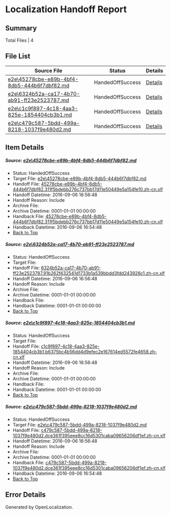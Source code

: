 # <a name='report-top'></a> Localization Handoff Report

## Summary
 Total Files | 4

## File List
 Source File | Status | Details 
 ----------- | ------ | ------- 
 [e2e\45278cbe-e89b-4bf4-8db5-444b6f7dbf82.md](https://github.com/OpenLocalizationTestOrg/ol-test0/blob/4fcbc675171f7e4bac706b9ae590f5e025145601/e2e/45278cbe-e89b-4bf4-8db5-444b6f7dbf82.md) | HandedOffSuccess | [Details](#a54ea5b73a1fa93e1a91ff6454876fc41687bfed1)
 [e2e\6324b52a-ca17-4b70-ab91-ff23e2523787.md](https://github.com/OpenLocalizationTestOrg/ol-test0/blob/d902c3e768aff873d7994e30106ea33a07b6ae49/e2e/6324b52a-ca17-4b70-ab91-ff23e2523787.md) | HandedOffSuccess | [Details](#c44b86c1756e8a278f645230783fb87c00d27e9a2)
 [e2e\c1c9f897-4c18-4aa3-825e-1854404cb3b1.md](https://github.com/OpenLocalizationTestOrg/ol-test0/blob/d902c3e768aff873d7994e30106ea33a07b6ae49/e2e/c1c9f897-4c18-4aa3-825e-1854404cb3b1.md) | HandedOffSuccess | [Details](#0e5e4335561922db66019391462dd4ce27bbe4ea4)
 [e2e\c479c587-5bdd-499a-8218-1037f9e480d2.md](https://github.com/OpenLocalizationTestOrg/ol-test0/blob/4fcbc675171f7e4bac706b9ae590f5e025145601/e2e/c479c587-5bdd-499a-8218-1037f9e480d2.md) | HandedOffSuccess | [Details](#747bbda8da3ca41468264b44dfa3bd2dd235ab995)

## Item Details
##### <a name='a54ea5b73a1fa93e1a91ff6454876fc41687bfed1'></a> Source: [e2e\45278cbe-e89b-4bf4-8db5-444b6f7dbf82.md](https://github.com/OpenLocalizationTestOrg/ol-test0/blob/4fcbc675171f7e4bac706b9ae590f5e025145601/e2e/45278cbe-e89b-4bf4-8db5-444b6f7dbf82.md)
* Status: HandedOffSuccess
* Target File: [e2e\45278cbe-e89b-4bf4-8db5-444b6f7dbf82.md](https://github.com/OpenLocalizationTestOrg/ol-test0-zhcn/blob/0a72d3b799f1ab0a9970fcbf98d92d8fa935d263/e2e/45278cbe-e89b-4bf4-8db5-444b6f7dbf82.md)
* Handoff File: [45278cbe-e89b-4bf4-8db5-444b6f7dbf82.311f5bdebb276c737bb17d11e50449e5a154fe10.zh-cn.xlf](https://github.com/OpenLocalizationTestOrg/ol-test0-handoff/blob/f96c9d534c766ce13610409388ffd75a088d336a/ol-handoff/OpenLocalizationTestOrg/ol-test0-zhcn/ci/low/45278cbe-e89b-4bf4-8db5-444b6f7dbf82.311f5bdebb276c737bb17d11e50449e5a154fe10.zh-cn.xlf)
* Handoff Datetime: 2016-09-06 16:56:48
* Handoff Reason: Include
* Archive File: 
* Archive Datetime: 0001-01-01 00:00:00
* Handback File: [45278cbe-e89b-4bf4-8db5-444b6f7dbf82.311f5bdebb276c737bb17d11e50449e5a154fe10.zh-cn.xlf](https://github.com/OpenLocalizationTestOrg/ol-test0-handback/blob/23331c0aeec662f4098327a06d9ad6664aa32aac/ol-handback/OpenLocalizationTestOrg/ol-test0-zhcn/ci/high/45278cbe-e89b-4bf4-8db5-444b6f7dbf82.311f5bdebb276c737bb17d11e50449e5a154fe10.zh-cn.xlf)
* Handback Datetime: 2016-09-06 16:54:48
* [Back to Top](#report-top)

##### <a name='c44b86c1756e8a278f645230783fb87c00d27e9a2'></a> Source: [e2e\6324b52a-ca17-4b70-ab91-ff23e2523787.md](https://github.com/OpenLocalizationTestOrg/ol-test0/blob/d902c3e768aff873d7994e30106ea33a07b6ae49/e2e/6324b52a-ca17-4b70-ab91-ff23e2523787.md)
* Status: HandedOffSuccess
* Target File: 
* Handoff File: [6324b52a-ca17-4b70-ab91-ff23e2523787.91b262f432541d1733b1a539bbdd3fdd243926c1.zh-cn.xlf](https://github.com/OpenLocalizationTestOrg/ol-test0-handoff/blob/f96c9d534c766ce13610409388ffd75a088d336a/ol-handoff/OpenLocalizationTestOrg/ol-test0-zhcn/ci/low/6324b52a-ca17-4b70-ab91-ff23e2523787.91b262f432541d1733b1a539bbdd3fdd243926c1.zh-cn.xlf)
* Handoff Datetime: 2016-09-06 16:56:48
* Handoff Reason: Include
* Archive File: 
* Archive Datetime: 0001-01-01 00:00:00
* Handback File: 
* Handback Datetime: 0001-01-01 00:00:00
* [Back to Top](#report-top)

##### <a name='0e5e4335561922db66019391462dd4ce27bbe4ea4'></a> Source: [e2e\c1c9f897-4c18-4aa3-825e-1854404cb3b1.md](https://github.com/OpenLocalizationTestOrg/ol-test0/blob/d902c3e768aff873d7994e30106ea33a07b6ae49/e2e/c1c9f897-4c18-4aa3-825e-1854404cb3b1.md)
* Status: HandedOffSuccess
* Target File: 
* Handoff File: [c1c9f897-4c18-4aa3-825e-1854404cb3b1.b6375bc4b56dd4d9efec2e167614ed5572fe4658.zh-cn.xlf](https://github.com/OpenLocalizationTestOrg/ol-test0-handoff/blob/f96c9d534c766ce13610409388ffd75a088d336a/ol-handoff/OpenLocalizationTestOrg/ol-test0-zhcn/ci/low/c1c9f897-4c18-4aa3-825e-1854404cb3b1.b6375bc4b56dd4d9efec2e167614ed5572fe4658.zh-cn.xlf)
* Handoff Datetime: 2016-09-06 16:56:48
* Handoff Reason: Include
* Archive File: 
* Archive Datetime: 0001-01-01 00:00:00
* Handback File: 
* Handback Datetime: 0001-01-01 00:00:00
* [Back to Top](#report-top)

##### <a name='747bbda8da3ca41468264b44dfa3bd2dd235ab995'></a> Source: [e2e\c479c587-5bdd-499a-8218-1037f9e480d2.md](https://github.com/OpenLocalizationTestOrg/ol-test0/blob/4fcbc675171f7e4bac706b9ae590f5e025145601/e2e/c479c587-5bdd-499a-8218-1037f9e480d2.md)
* Status: HandedOffSuccess
* Target File: [e2e\c479c587-5bdd-499a-8218-1037f9e480d2.md](https://github.com/OpenLocalizationTestOrg/ol-test0-zhcn/blob/0a72d3b799f1ab0a9970fcbf98d92d8fa935d263/e2e/c479c587-5bdd-499a-8218-1037f9e480d2.md)
* Handoff File: [c479c587-5bdd-499a-8218-1037f9e480d2.dce361f395eee8cc16d5301caba09656206df1ef.zh-cn.xlf](https://github.com/OpenLocalizationTestOrg/ol-test0-handoff/blob/f96c9d534c766ce13610409388ffd75a088d336a/ol-handoff/OpenLocalizationTestOrg/ol-test0-zhcn/ci/low/c479c587-5bdd-499a-8218-1037f9e480d2.dce361f395eee8cc16d5301caba09656206df1ef.zh-cn.xlf)
* Handoff Datetime: 2016-09-06 16:56:48
* Handoff Reason: Include
* Archive File: 
* Archive Datetime: 0001-01-01 00:00:00
* Handback File: [c479c587-5bdd-499a-8218-1037f9e480d2.dce361f395eee8cc16d5301caba09656206df1ef.zh-cn.xlf](https://github.com/OpenLocalizationTestOrg/ol-test0-handback/blob/23331c0aeec662f4098327a06d9ad6664aa32aac/ol-handback/OpenLocalizationTestOrg/ol-test0-zhcn/ci/high/c479c587-5bdd-499a-8218-1037f9e480d2.dce361f395eee8cc16d5301caba09656206df1ef.zh-cn.xlf)
* Handback Datetime: 2016-09-06 16:54:48
* [Back to Top](#report-top)


## Error Details

Generated by OpenLocalization.
